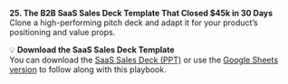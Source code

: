 **25. The B2B SaaS Sales Deck Template That Closed $45k in 30 Days**  
Clone a high-performing pitch deck and adapt it for your product’s positioning and value props.

💡 **Download the SaaS Sales Deck Template**  
You can download the [SaaS Sales Deck (PPT)](../../templates/activation/SaaS%20Funnel%20Simulator.xlsx) or use the [Google Sheets version](../../templates/retention/SaaS%20Funnel%20Simulator%20(Google%20Sheet).md) to follow along with this playbook.
